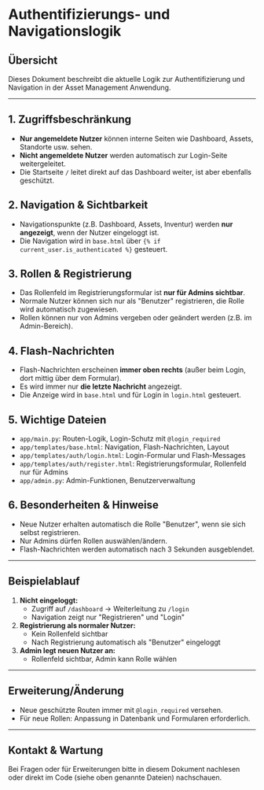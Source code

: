 # Authentifizierungs- und Navigationslogik

## Übersicht
Dieses Dokument beschreibt die aktuelle Logik zur Authentifizierung und Navigation in der Asset Management Anwendung.

---

## 1. Zugriffsbeschränkung
- **Nur angemeldete Nutzer** können interne Seiten wie Dashboard, Assets, Standorte usw. sehen.
- **Nicht angemeldete Nutzer** werden automatisch zur Login-Seite weitergeleitet.
- Die Startseite `/` leitet direkt auf das Dashboard weiter, ist aber ebenfalls geschützt.

## 2. Navigation & Sichtbarkeit
- Navigationspunkte (z.B. Dashboard, Assets, Inventur) werden **nur angezeigt**, wenn der Nutzer eingeloggt ist.
- Die Navigation wird in `base.html` über `{% if current_user.is_authenticated %}` gesteuert.

## 3. Rollen & Registrierung
- Das Rollenfeld im Registrierungsformular ist **nur für Admins sichtbar**.
- Normale Nutzer können sich nur als "Benutzer" registrieren, die Rolle wird automatisch zugewiesen.
- Rollen können nur von Admins vergeben oder geändert werden (z.B. im Admin-Bereich).

## 4. Flash-Nachrichten
- Flash-Nachrichten erscheinen **immer oben rechts** (außer beim Login, dort mittig über dem Formular).
- Es wird immer nur **die letzte Nachricht** angezeigt.
- Die Anzeige wird in `base.html` und für Login in `login.html` gesteuert.

## 5. Wichtige Dateien
- `app/main.py`: Routen-Logik, Login-Schutz mit `@login_required`
- `app/templates/base.html`: Navigation, Flash-Nachrichten, Layout
- `app/templates/auth/login.html`: Login-Formular und Flash-Messages
- `app/templates/auth/register.html`: Registrierungsformular, Rollenfeld nur für Admins
- `app/admin.py`: Admin-Funktionen, Benutzerverwaltung

## 6. Besonderheiten & Hinweise
- Neue Nutzer erhalten automatisch die Rolle "Benutzer", wenn sie sich selbst registrieren.
- Nur Admins dürfen Rollen auswählen/ändern.
- Flash-Nachrichten werden automatisch nach 3 Sekunden ausgeblendet.

---

## Beispielablauf
1. **Nicht eingeloggt:**
   - Zugriff auf `/dashboard` → Weiterleitung zu `/login`
   - Navigation zeigt nur "Registrieren" und "Login"
2. **Registrierung als normaler Nutzer:**
   - Kein Rollenfeld sichtbar
   - Nach Registrierung automatisch als "Benutzer" eingeloggt
3. **Admin legt neuen Nutzer an:**
   - Rollenfeld sichtbar, Admin kann Rolle wählen

---

## Erweiterung/Änderung
- Neue geschützte Routen immer mit `@login_required` versehen.
- Für neue Rollen: Anpassung in Datenbank und Formularen erforderlich.

---

## Kontakt & Wartung
Bei Fragen oder für Erweiterungen bitte in diesem Dokument nachlesen oder direkt im Code (siehe oben genannte Dateien) nachschauen.
